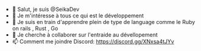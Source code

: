 - 👋 Salut, je suis @SeikaDev
- 👀 Je m'intéresse à tous ce qui est le développement 
- 🌱 Je suis en train d'apprendre plein de type de language comme le Ruby on rails , Rust , Go 
- 💞️ Je cherche à collaborer sur l'entraide au dévellopement 
- 📫  Comment me joindre Discord: https://discord.gg/XNxsa4tJYv
<!---

--->
